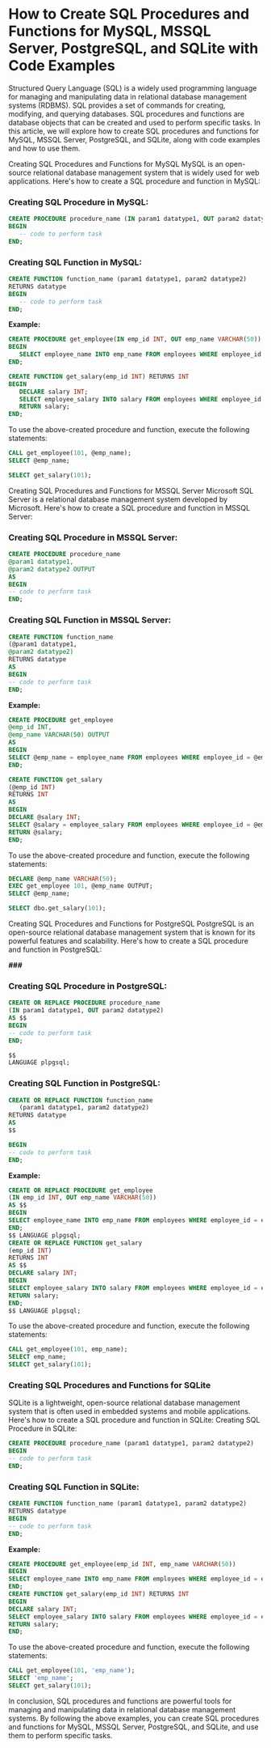 # How to Create SQL Procedures and Functions for MySQL, MSSQL Server, PostgreSQL, and SQLite with Code Examples

Structured Query Language (SQL) is a widely used programming language for managing and manipulating data in relational database management systems (RDBMS). SQL provides a set of commands for creating, modifying, and querying databases. SQL procedures and functions are database objects that can be created and used to perform specific tasks. In this article, we will explore how to create SQL procedures and functions for MySQL, MSSQL Server, PostgreSQL, and SQLite, along with code examples and how to use them.

Creating SQL Procedures and Functions for MySQL
MySQL is an open-source relational database management system that is widely used for web applications. Here's how to create a SQL procedure and function in MySQL:
<br>

### **Creating SQL Procedure in MySQL:**

```sql
CREATE PROCEDURE procedure_name (IN param1 datatype1, OUT param2 datatype2)
BEGIN
   -- code to perform task
END;
```

### **Creating SQL Function in MySQL:**

```sql
CREATE FUNCTION function_name (param1 datatype1, param2 datatype2)
RETURNS datatype
BEGIN
   -- code to perform task
END;
```

**Example:**

```sql
CREATE PROCEDURE get_employee(IN emp_id INT, OUT emp_name VARCHAR(50))
BEGIN
   SELECT employee_name INTO emp_name FROM employees WHERE employee_id = emp_id;
END;

CREATE FUNCTION get_salary(emp_id INT) RETURNS INT
BEGIN
   DECLARE salary INT;
   SELECT employee_salary INTO salary FROM employees WHERE employee_id = emp_id;
   RETURN salary;
END;
```

To use the above-created procedure and function, execute the following statements:

```sql
CALL get_employee(101, @emp_name);
SELECT @emp_name;

SELECT get_salary(101);
```

Creating SQL Procedures and Functions for MSSQL Server
Microsoft SQL Server is a relational database management system developed by Microsoft. Here's how to create a SQL procedure and function in MSSQL Server:
<br>

### **Creating SQL Procedure in MSSQL Server:**

```sql
CREATE PROCEDURE procedure_name
@param1 datatype1,
@param2 datatype2 OUTPUT
AS
BEGIN
-- code to perform task
END;
```

### Creating SQL Function in MSSQL Server:

```sql
CREATE FUNCTION function_name
(@param1 datatype1,
@param2 datatype2)
RETURNS datatype
AS
BEGIN
-- code to perform task
END;
```

**Example:**

```sql
CREATE PROCEDURE get_employee
@emp_id INT,
@emp_name VARCHAR(50) OUTPUT
AS
BEGIN
SELECT @emp_name = employee_name FROM employees WHERE employee_id = @emp_id;
END;

CREATE FUNCTION get_salary
(@emp_id INT)
RETURNS INT
AS
BEGIN
DECLARE @salary INT;
SELECT @salary = employee_salary FROM employees WHERE employee_id = @emp_id;
RETURN @salary;
END;
```

To use the above-created procedure and function, execute the following statements:

```sql
DECLARE @emp_name VARCHAR(50);
EXEC get_employee 101, @emp_name OUTPUT;
SELECT @emp_name;

SELECT dbo.get_salary(101);
```

Creating SQL Procedures and Functions for PostgreSQL
PostgreSQL is an open-source relational database management system that is known for its powerful features and scalability. Here's how to create a SQL procedure and function in PostgreSQL:

**###**

### **Creating SQL Procedure in PostgreSQL:**

```sql
CREATE OR REPLACE PROCEDURE procedure_name
(IN param1 datatype1, OUT param2 datatype2)
AS $$
BEGIN
-- code to perform task
END;

$$
LANGUAGE plpgsql;
```

### Creating SQL Function in PostgreSQL:

```sql
CREATE OR REPLACE FUNCTION function_name
   (param1 datatype1, param2 datatype2)
RETURNS datatype
AS
$$

BEGIN
-- code to perform task
END;
```

**Example:**

```sql
CREATE OR REPLACE PROCEDURE get_employee
(IN emp_id INT, OUT emp_name VARCHAR(50))
AS $$
BEGIN
SELECT employee_name INTO emp_name FROM employees WHERE employee_id = emp_id;
END;
$$ LANGUAGE plpgsql;
CREATE OR REPLACE FUNCTION get_salary
(emp_id INT)
RETURNS INT
AS $$
DECLARE salary INT;
BEGIN
SELECT employee_salary INTO salary FROM employees WHERE employee_id = emp_id;
RETURN salary;
END;
$$ LANGUAGE plpgsql;
```

To use the above-created procedure and function, execute the following statements:

```sql
CALL get_employee(101, emp_name);
SELECT emp_name;
SELECT get_salary(101);
```

### Creating SQL Procedures and Functions for SQLite

SQLite is a lightweight, open-source relational database management system that is often used in embedded systems and mobile applications. Here's how to create a SQL procedure and function in SQLite:
Creating SQL Procedure in SQLite:

```sql
CREATE PROCEDURE procedure_name (param1 datatype1, param2 datatype2)
BEGIN
-- code to perform task
END;
```

### Creating SQL Function in SQLite:

```sql
CREATE FUNCTION function_name (param1 datatype1, param2 datatype2)
RETURNS datatype
BEGIN
-- code to perform task
END;
```

**Example:**

```sql
CREATE PROCEDURE get_employee(emp_id INT, emp_name VARCHAR(50))
BEGIN
SELECT employee_name INTO emp_name FROM employees WHERE employee_id = emp_id;
END;
CREATE FUNCTION get_salary(emp_id INT) RETURNS INT
BEGIN
DECLARE salary INT;
SELECT employee_salary INTO salary FROM employees WHERE employee_id = emp_id;
RETURN salary;
END;
```

To use the above-created procedure and function, execute the following statements:

```sql
CALL get_employee(101, 'emp_name');
SELECT 'emp_name';
SELECT get_salary(101);
```

In conclusion, SQL procedures and functions are powerful tools for managing and manipulating data in relational database management systems. By following the above examples, you can create SQL procedures and functions for MySQL, MSSQL Server, PostgreSQL, and SQLite, and use them to perform specific tasks.
